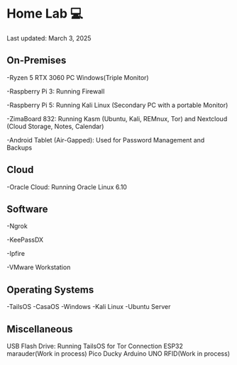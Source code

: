 # Home Lab 💻
Last updated: March 3, 2025

## On-Premises
-Ryzen 5 RTX 3060 PC Windows(Triple  Monitor)

-Raspberry Pi 3: Running Firewall

-Raspberry Pi 5: Running Kali Linux (Secondary PC with a portable Monitor)

-ZimaBoard 832: Running Kasm (Ubuntu, Kali, REMnux, Tor) and Nextcloud (Cloud Storage, Notes, Calendar)

-Android Tablet (Air-Gapped): Used for Password Management and Backups

## Cloud
-Oracle Cloud: Running Oracle Linux 6.10

## Software
-Ngrok

-KeePassDX

-Ipfire

-VMware Workstation

## Operating Systems
-TailsOS
-CasaOS
-Windows
-Kali Linux
-Ubuntu Server

## Miscellaneous
USB Flash Drive: Running TailsOS for Tor Connection
ESP32 marauder(Work in process)
Pico Ducky
Arduino UNO RFID(Work in process)

